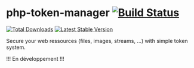 # php-token-manager [![Build Status](https://travis-ci.org/gbrousse/php-token-manager.svg?branch=master)](https://travis-ci.org/gbrousse/php-token-manager)

[![Total Downloads](https://img.shields.io/packagist/dt/gbrousse/php-token-manager.svg)](https://packagist.org/packages/gbrousse/php-token-manager)
[![Latest Stable Version](https://img.shields.io/packagist/v/gbrousse/php-token-manager.svg)](https://packagist.org/packages/gbrousse/php-token-manager)

Secure your web ressources (files, images, streams, ...) with simple token system.

!!! En développement !!!
